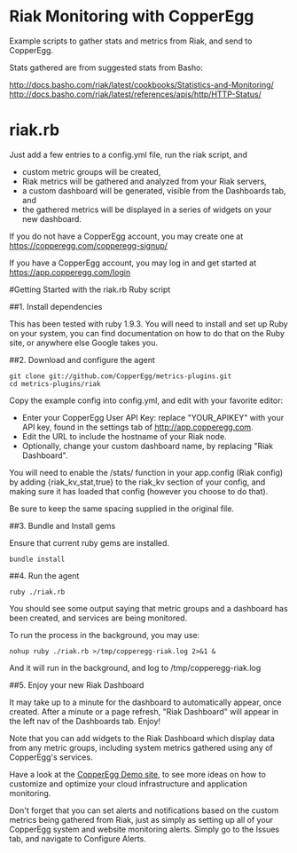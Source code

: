 Riak Monitoring with CopperEgg
===========================

Example scripts to gather stats and metrics from Riak, and send to CopperEgg.

Stats gathered are from suggested stats from Basho:

http://docs.basho.com/riak/latest/cookbooks/Statistics-and-Monitoring/
http://docs.basho.com/riak/latest/references/apis/http/HTTP-Status/

riak.rb
=============

Just add a few entries to a config.yml file, run the riak script, and
  - custom metric groups will be created,
  - Riak metrics will be gathered and analyzed from your Riak servers,
  - a custom dashboard will be generated, visible from the Dashboards tab, and
  - the gathered metrics will be displayed in a series of widgets on your new dashboard.

If you do not have a CopperEgg account, you may create one at <https://copperegg.com/copperegg-signup/>

If you have a CopperEgg account, you may log in and get started at <https://app.copperegg.com/login>

#Getting Started with the riak.rb Ruby script

##1. Install dependencies

This has been tested with ruby 1.9.3. You will need to install and set up Ruby on your system, you can find documentation on how to do that on the Ruby site, or anywhere else Google takes you.

##2. Download and configure the agent

    git clone git://github.com/CopperEgg/metrics-plugins.git
    cd metrics-plugins/riak

Copy the example config into config.yml, and edit with your favorite editor:

  - Enter your CopperEgg User API Key:  replace "YOUR\_APIKEY" with your API key, found in the settings tab of http://app.copperegg.com.
  - Edit the URL to include the hostname of your Riak node.
  - Optionally, change your custom dashboard name, by replacing "Riak Dashboard".

You will need to enable the /stats/ function in your app.config (Riak config) by adding {riak_kv_stat,true} to the riak_kv section of your config, and making sure it has loaded that config (however you choose to do that).

Be sure to keep the same spacing supplied in the original file.

##3. Bundle and Install gems

Ensure that current ruby gems are installed.

    bundle install

##4. Run the agent

    ruby ./riak.rb

You should see some output saying that metric groups and a dashboard has been created, and services are being monitored.

To run the process in the background, you may use:

    nohup ruby ./riak.rb >/tmp/copperegg-riak.log 2>&1 &

And it will run in the background, and log to /tmp/copperegg-riak.log


##5. Enjoy your new Riak Dashboard

It may take up to a minute for the dashboard to automatically appear, once created.
After a minute or a page refresh, "Riak Dashboard" will appear in the left nav of the Dashboards tab.  Enjoy!

Note that you can add widgets to the Riak Dashboard which display data from any metric groups, including system metrics gathered using any of CopperEgg's services.

Have a look at the [CopperEgg Demo site](https://app.copperegg.com/demo), to see more ideas on how to customize and optimize your cloud infrastructure and application monitoring.

Don't forget that you can set alerts and notifications based on the custom metrics being gathered from Riak, just as simply as setting up all of your CopperEgg system and website monitoring alerts. Simply go to the Issues tab, and navigate to Configure Alerts.

